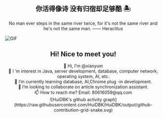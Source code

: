 <h2 align="center">你活得像诗 没有归宿却足够酷 🏝</h2>

<p align="center">No man ever steps in the same river twice, for it's not the same river and he's not the same man.  —— Heraclitus</p>

<image src="https://pic4.zhimg.com/v2-da3853cc1f373e9af570b7a8fe372da7_r.gif" align="center" alt="GIF" />

<div align="center">

## Hi! Nice to meet you!

<!-- 个人简介 -->
<div>👋 Hi, I’m @xianyum</div>
<div>👀 I ’m interest in Java, server development, database, computer network, operating system, AI, etc.</div>
<div>🌱 I’m currently learning database, AI,Chrome plug -in development.</div>
<div>💞️ I’m looking to collaborate on article synchronization assistant.</div>
<div>📫 How to reach me? Email: 80616059@qq.com</div>

<div align="center">
![HuiDBK's github activity graph](https://raw.githubusercontent.com/HuiDBK/HuiDBK/output/github-contribution-grid-snake.svg)



